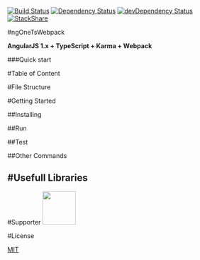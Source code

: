 [![Build Status](https://travis-ci.org/w3tecch/ng1-ts-boilerplate.svg?branch=master)](https://travis-ci.org/hw3tecch/ng1-ts-boilerplate)
[![Dependency Status](https://david-dm.org/w3tecch/ng1-ts-boilerplate.svg)](https://david-dm.org/w3tecch/ng1-ts-boilerplate)
[![devDependency Status](https://david-dm.org/w3tecch/ng1-ts-boilerplate/dev-status.svg)](https://david-dm.org/w3tecch/ng1-ts-boilerplate#info=devDependencies)
[![StackShare](http://img.shields.io/badge/tech-stack-0690fa.svg?style=flat)](http://stackshare.io/dweber019/angular1-with-typescript-and-webpack)

#ngOneTsWebpack

**AngularJS 1.x + TypeScript + Karma + Webpack**

###Quick start

#Table of Content

#File Structure

#Getting Started

##Installing

##Run

##Test

##Other Commands

#Usefull Libraries
-

#Supporter
<a href="https://www.browserstack.com"><img src="https://cdn.rawgit.com/w3tecch/ng1-ts-boilerplate/browserstack/supporters/browserStack.svg" height="75" /></a>

#License

[MIT](/LICENSE)
